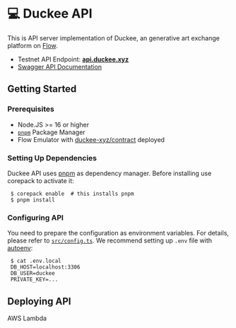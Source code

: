 # 💻 Duckee API

This is API server implementation of Duckee, an generative art exchange platform on [Flow](https://flow.com/).

* Testnet API Endpoint: [**api.duckee.xyz**](https://api.duckee.xyz)
* [Swagger API Documentation](https://api.duckee.xyz/swagger)

## Getting Started

### Prerequisites

* Node.JS >= 16 or higher
* [`pnpm`](https://pnpm.io) Package Manager
* Flow Emulator with [duckee-xyz/contract](https://github.com/duckee-xyz/contract) deployed

### Setting Up Dependencies

Duckee API uses [pnpm](https://pnpm.io) as dependency manager. Before installing use corepack to activate it:

```
 $ corepack enable  # this installs pnpm
 $ pnpm install
```

### Configuring API

You need to prepare the configuration as environment variables. For details, please refer
to [`src/config.ts`](./src/config.ts). We recommend setting up `.env` file
with [autoenv](https://github.com/hyperupcall/autoenv):

```
 $ cat .env.local
 DB_HOST=localhost:3306
 DB_USER=duckee
 PRIVATE_KEY=...
```

## Deploying API

AWS Lambda
